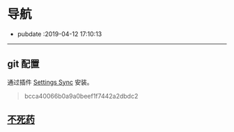 # 导航

- pubdate :2019-04-12 17:10:13

----

## git 配置

通过插件 [Settings Sync](https://marketplace.visualstudio.com/itemdetails?itemName=Shan.code-settings-sync) 安装。
> bcca40066b0a9a0beef1f7442a2dbdc2

## [不死药](./不死药)